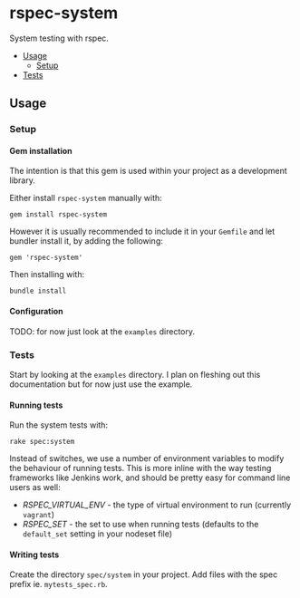 # rspec-system

System testing with rspec.

* [Usage](#usage)
    * [Setup](#setup)
* [Tests](#tests)

## Usage

### Setup

#### Gem installation

The intention is that this gem is used within your project as a development library.

Either install `rspec-system` manually with:

    gem install rspec-system

However it is usually recommended to include it in your `Gemfile` and let bundler install it, by adding the following:

    gem 'rspec-system'

Then installing with:

    bundle install

#### Configuration

TODO: for now just look at the `examples` directory.

### Tests

Start by looking at the `examples` directory. I plan on fleshing out this documentation but for now just use the example.

#### Running tests

Run the system tests with:

    rake spec:system

Instead of switches, we use a number of environment variables to modify the behaviour of running tests. This is more inline with the way testing frameworks like Jenkins work, and should be pretty easy for command line users as well:

* *RSPEC_VIRTUAL_ENV* - the type of virtual environment to run (currently `vagrant`)
* *RSPEC_SET* - the set to use when running tests (defaults to the `default_set` setting in your nodeset file)

#### Writing tests

Create the directory `spec/system` in your project. Add files with the spec prefix ie. `mytests_spec.rb`.
